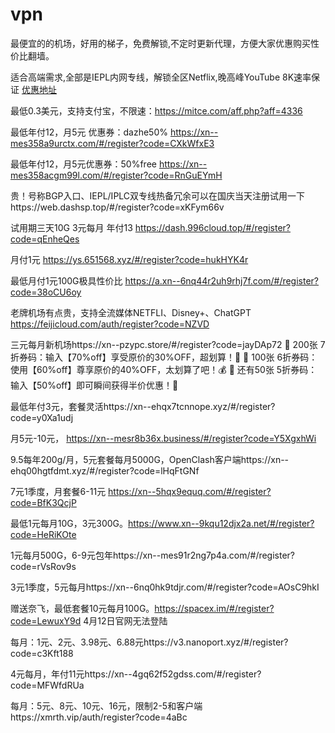 # vpn
最便宜的的机场，好用的梯子，免费解锁,不定时更新代理，方便大家优惠购买性价比翻墙。

适合高端需求,全部是IEPL内网专线，解锁全区Netflix,晚高峰YouTube 8K速率保证 [优惠地址]([https://github.com/coolsnowwolf/lede](https://www.easy2023.com/#/register?code=pCP3zV1u)) 

最低0.3美元，支持支付宝，不限速：https://mitce.com/aff.php?aff=4336

最低年付12，月5元 优惠券：dazhe50%  https://xn--mes358a9urctx.com/#/register?code=CXkWfxE3

最低年付12，月5元优惠券：50%free https://xn--mes358acgm99l.com/#/register?code=RnGuEYmH

贵！号称BGP入口、IEPL/IPLC双专线热备冗余可以在国庆当天注册试用一下https://web.dashsp.top/#/register?code=xKFym66v

试用期三天10G 3元每月 年付13 https://dash.996cloud.top/#/register?code=qEnheQes

月付1元 https://ys.651568.xyz/#/register?code=hukHYK4r

最低月付1元100G极具性价比 https://a.xn--6nq44r2uh9rhj7f.com/#/register?code=38oCU6oy

老牌机场有点贵，支持全流媒体NETFLI、Disney+、ChatGPT https://feijicloud.com/auth/register?code=NZVD

三元每月新机场https://xn--pzypc.store/#/register?code=jayDAp72
🎁 200张 7折券码：输入【70%off】享受原价的30%OFF，超划算！💸
🎁 100张 6折券码：使用【60%off】尊享原价的40%OFF，太划算了吧！💰
🎁 还有50张 5折券码：输入【50%off】即可瞬间获得半价优惠！🤑


最低年付3元，套餐灵活https://xn--ehqx7tcnnope.xyz/#/register?code=y0Xa1udj

月5元-10元， https://xn--mesr8b36x.business/#/register?code=Y5XgxhWi

9.5每年200g/月，5元套餐每月5000G，OpenClash客户端https://xn--ehq00hgtfdmt.xyz/#/register?code=lHqFtGNf

7元1季度，月套餐6-11元 https://xn--5hqx9equq.com/#/register?code=BfK3QcjP

最低1元每月10G，3元300G。https://www.xn--9kqu12djx2a.net/#/register?code=HeRiKOte

1元每月500G，6-9元包年https://xn--mes91r2ng7p4a.com/#/register?code=rVsRov9s

3元1季度，5元每月https://xn--6nq0hk9tdjr.com/#/register?code=AOsC9hkI 

赠送奈飞，最低套餐10元每月100G。https://spacex.im/#/register?code=LewuxY9d 4月12日官网无法登陆

每月：1元、2元、3.98元、6.88元https://v3.nanoport.xyz/#/register?code=c3Kft188

4元每月，年付11元https://xn--4gq62f52gdss.com/#/register?code=MFWfdRUa

每月：5元、8元、10元、16元，限制2-5和客户端https://xmrth.vip/auth/register?code=4aBc



